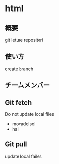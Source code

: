 # html

## 概要
git leture repositori

## 使い方
create branch

## チームメンバー


## Git fetch
Do not update local files

* movadelsol
* hal

## Git pull
update local failes


